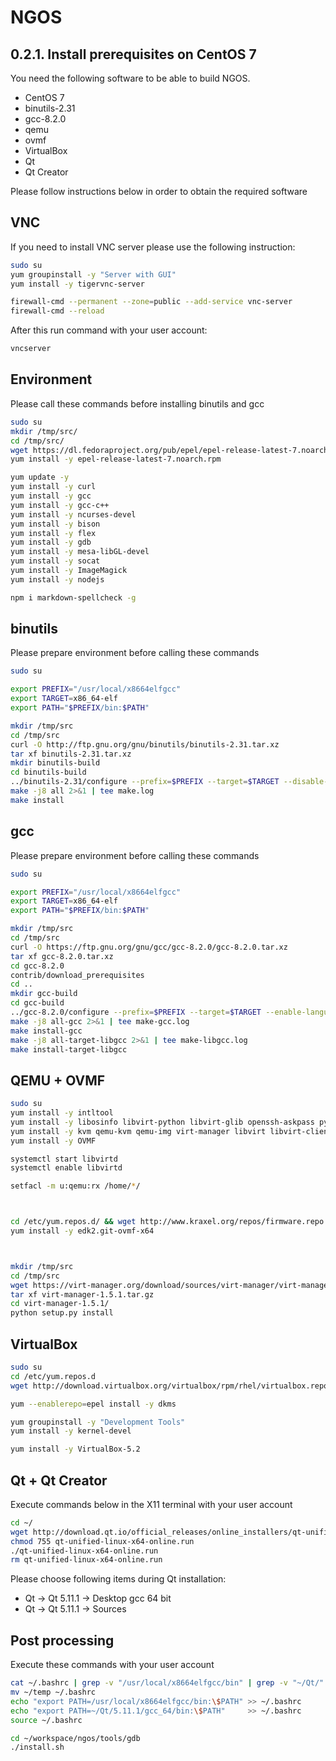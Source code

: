 NGOS
====

0.2.1. Install prerequisites on CentOS 7
----------------------------------------

You need the following software to be able to build NGOS.
* CentOS 7
* binutils-2.31
* gcc-8.2.0
* qemu
* ovmf
* VirtualBox
* Qt
* Qt Creator

Please follow instructions below in order to obtain the required software

VNC
---

If you need to install VNC server please use the following instruction:

```sh
sudo su
yum groupinstall -y "Server with GUI"
yum install -y tigervnc-server

firewall-cmd --permanent --zone=public --add-service vnc-server
firewall-cmd --reload
```

After this run command with your user account:

```sh
vncserver
```

Environment
-----------

Please call these commands before installing binutils and gcc

```sh
sudo su
mkdir /tmp/src/
cd /tmp/src/
wget https://dl.fedoraproject.org/pub/epel/epel-release-latest-7.noarch.rpm
yum install -y epel-release-latest-7.noarch.rpm

yum update -y
yum install -y curl
yum install -y gcc
yum install -y gcc-c++
yum install -y ncurses-devel
yum install -y bison
yum install -y flex
yum install -y gdb
yum install -y mesa-libGL-devel
yum install -y socat
yum install -y ImageMagick
yum install -y nodejs

npm i markdown-spellcheck -g
```

binutils
--------

Please prepare environment before calling these commands

```sh
sudo su

export PREFIX="/usr/local/x8664elfgcc"
export TARGET=x86_64-elf
export PATH="$PREFIX/bin:$PATH"

mkdir /tmp/src
cd /tmp/src
curl -O http://ftp.gnu.org/gnu/binutils/binutils-2.31.tar.xz
tar xf binutils-2.31.tar.xz
mkdir binutils-build
cd binutils-build
../binutils-2.31/configure --prefix=$PREFIX --target=$TARGET --disable-werror 2>&1 | tee configure.log
make -j8 all 2>&1 | tee make.log
make install
```

gcc
---

Please prepare environment before calling these commands

```sh
sudo su

export PREFIX="/usr/local/x8664elfgcc"
export TARGET=x86_64-elf
export PATH="$PREFIX/bin:$PATH"

mkdir /tmp/src
cd /tmp/src
curl -O https://ftp.gnu.org/gnu/gcc/gcc-8.2.0/gcc-8.2.0.tar.xz
tar xf gcc-8.2.0.tar.xz
cd gcc-8.2.0
contrib/download_prerequisites
cd ..
mkdir gcc-build
cd gcc-build
../gcc-8.2.0/configure --prefix=$PREFIX --target=$TARGET --enable-languages=c,c++ | tee configure.log
make -j8 all-gcc 2>&1 | tee make-gcc.log
make install-gcc
make -j8 all-target-libgcc 2>&1 | tee make-libgcc.log
make install-target-libgcc
```

QEMU + OVMF
-----------

```sh
sudo su
yum install -y intltool
yum install -y libosinfo libvirt-python libvirt-glib openssh-askpass python-ipaddr spice-gtk-python spice-gtk3
yum install -y kvm qemu-kvm qemu-img virt-manager libvirt libvirt-client libguestfs-tools virt-install virt-viewer bridge-utils
yum install -y OVMF

systemctl start libvirtd
systemctl enable libvirtd

setfacl -m u:qemu:rx /home/*/



cd /etc/yum.repos.d/ && wget http://www.kraxel.org/repos/firmware.repo
yum install -y edk2.git-ovmf-x64



mkdir /tmp/src
cd /tmp/src
wget https://virt-manager.org/download/sources/virt-manager/virt-manager-1.5.1.tar.gz
tar xf virt-manager-1.5.1.tar.gz
cd virt-manager-1.5.1/
python setup.py install
```

VirtualBox
----------

```sh
sudo su
cd /etc/yum.repos.d
wget http://download.virtualbox.org/virtualbox/rpm/rhel/virtualbox.repo

yum --enablerepo=epel install -y dkms

yum groupinstall -y "Development Tools"
yum install -y kernel-devel

yum install -y VirtualBox-5.2
```

Qt + Qt Creator
---------------

Execute commands below in the X11 terminal with your user account

```sh
cd ~/
wget http://download.qt.io/official_releases/online_installers/qt-unified-linux-x64-online.run
chmod 755 qt-unified-linux-x64-online.run
./qt-unified-linux-x64-online.run
rm qt-unified-linux-x64-online.run
```

Please choose following items during Qt installation:
* Qt -> Qt 5.11.1 -> Desktop gcc 64 bit
* Qt -> Qt 5.11.1 -> Sources

Post processing
---------------

Execute these commands with your user account

```sh
cat ~/.bashrc | grep -v "/usr/local/x8664elfgcc/bin" | grep -v "~/Qt/" >> ~/temp
mv ~/temp ~/.bashrc
echo "export PATH=/usr/local/x8664elfgcc/bin:\$PATH" >> ~/.bashrc
echo "export PATH=~/Qt/5.11.1/gcc_64/bin:\$PATH"     >> ~/.bashrc
source ~/.bashrc

cd ~/workspace/ngos/tools/gdb
./install.sh
```
